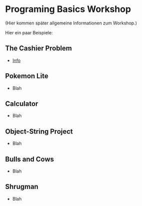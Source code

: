 # Programing Basics Workshop

(Hier kommen später allgemeine Informationen zum Workshop.)

Hier ein paar Beispiele:

## The Cashier Problem

-  [Info](./cashier)

## Pokemon Lite

-  Blah

## Calculator

-  Blah

## Object-String Project

-  Blah

## Bulls and Cows

-  Blah

## Shrugman

-  Blah

